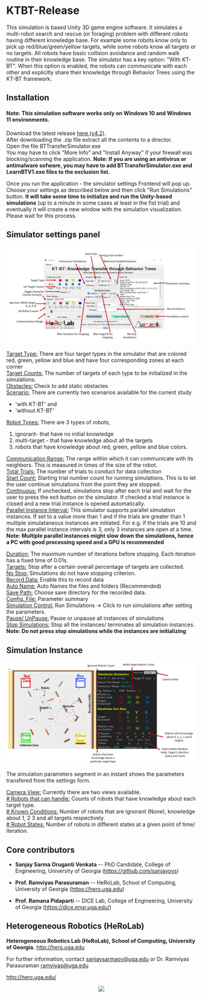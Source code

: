 # KTBT-Release

This simulation is based Unity 3D game engine software. It simulates a multi-robot search and rescue (or foraging) problem with different robots having different knowledge base. For example some robots know only to pick up red/blue/green/yellow targets, while some robots know all targets or no targets. All robots have basic collision avoidance and random walk routine in their knowledge base.
The simulator has a key option: "With KT-BT". When this option is enabled, the robots can communicate with each other and explicitly share their knowledge through Behavior Trees using the KT-BT framework.


## Installation
#### Note: This simulation software works only on Windows 10 and Windows 11 environments.  

Download the latest release [here (v4.2)](https://github.com/herolab-uga/KTBT-Release/releases/tag/v4.2).  
After downloading the .zip file extract all the contents to a director.  
Open the file BTTransferSimulator.exe  
You may have to click "More Info" and "Install Anyway" if your firewall was blocking/scanning the application.
**Note: If you are using an antivirus or antimalware sofware, you may have to add BTTransferSimulator.exe and LearnBTV1.exe files to the exclusion list.**  

Once you run the application - the simulator settings Frontend will pop up. Choose your settings as described below and then click "Run Simulations" button. 
**It will take some time to initialize and run the Unity-based simulations** (up to a minute in some cases at least in the fist trial) and eventually it will create a new window with the simulation visualization. Please wait for this process.


## Simulator settings panel
![FrontEnd](https://github.com/herolab-uga/KTBT-Release/blob/master/forWiki/FrontEnd.png)

<ins> Target Type:</ins> There are four target types in the simulator that are colored red, green, yellow and blue and have four corresponding zones at each corner  
<ins>Target Counts:</ins> The number of targets of each type to be initialized in the simulations.  
<ins>Obstacles:</ins> Check to add static obstacles  
<ins>Scenario:</ins> There are currently two scenarios available for the current study 
&nbsp; 
* 'with KT-BT' and 
* 'without KT-BT'  

<ins>Robot Types:</ins> There are 3 types of robots, 
&nbsp;  
1. ignorant- that have no initial knowledge
2. multi-target - that have knowledge about all the targets
3. robots that have knowledge about red, green, yellow and blue colors.

<ins>Communication Range:</ins> The range within which it can communicate with its neighbors. This is measured in times of the size of the robot.  
<ins>Total Trials:</ins> The number of trials to conduct for data collection  
<ins>Start Count:</ins> Starting trial number count for running simulations. This is to let the user continue simulations from the point they are stopped.  
<ins>Continuous:</ins> If unchecked, simulations stop after each trial and wait for the user to press the exit button on the simulator. If checked a trial instance is closed and a new trial instance is opened automatically.  
<ins>Parallel Instance Interval:</ins> This simulator supports parallel simulation instances. If set to a value more than 1 and if the trials are greater than 1 multiple simulataneous instances are initiated. For e.g. if the trials are 10 and the max parallel instance intervals is 3, only 3 instances are open at a time.  
**Note: Multiple parallel instances might slow down the simulations, hence a PC with good processing speed and a GPU is recommended**  

<ins>Duration:</ins> The maximum number of iterations before stopping. Each iteration has a fixed time of 0.01s.  
<ins>Targets:</ins> Stop after a certain overall percentage of targets are collected.  
<ins>No Stop:</ins> Simulations do not have stopping criterion.  
<ins>Record Data:</ins> Enable this to record data  
<ins>Auto Name:</ins> Auto Names the files and folders (Recommended)  
<ins>Save Path:</ins> Choose save directory for the recorded data.  
<ins>Config. File:</ins> Parameter summary  
<ins>Simulation Control:</ins> Run Simulations -> Click to run simulations after setting the parameters.  
<ins>Pause/ UnPause:</ins> Pause or unpause all instances of simulations  
<ins>Stop Simulations:</ins> Stop all the instances/ terminates all simulation instances.  
**Note: Do not press stop simulations while the instances are initializing**







## Simulation Instance
![SimulationInstance](https://github.com/herolab-uga/KTBT-Release/blob/master/forWiki/Simuloation.png)

The simulation parameters segment in an instant shows the parameters transfered from the settings form.

<ins>Camera View:</ins> Currently there are two views available.  
<ins># Robots that can handle:</ins> Counts of robots that have knowledge about each target type.  
<ins># Known Conditions:</ins> Number of robots that are ignorant (None), knowledge about 1, 2 3 and all targets respectively.  
<ins># Robot States:</ins> Number of robots in different states at a given point of time/ iteration.  


## Core contributors

* **Sanjay Sarma Oruganti Venkata** -- PhD Candidate, College of Engineering, University of Georgia (https://github.com/sanjayovs)

* **Prof. Ramviyas Parasuraman** -- HeRoLab, School of Computing, University of Georgia (https://hero.uga.edu)

* **Prof. Ramana Pidaparti** -- DICE Lab, College of Engineering, University of Georgia (https://dice.engr.uga.edu/)


## Heterogeneous Robotics (HeRoLab)

**Heterogeneous Robotics Lab (HeRoLab), School of Computing, University of Georgia.** http://hero.uga.edu 

For further information, contact sanjaysarmaov@uga.edu or Dr. Ramviyas Parasuraman ramviyas@uga.edu

http://hero.uga.edu/

<p align="center">
<img src="http://hero.uga.edu/wp-content/uploads/2021/04/herolab_newlogo_whitebg.png" width="300">
</p>
